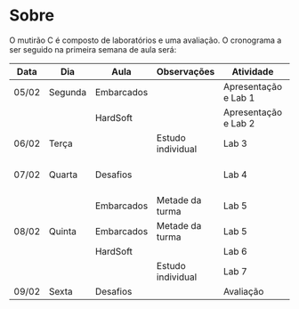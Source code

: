 # Sobre

O mutirão C é composto de laboratórios e uma avaliação. O cronograma a ser seguido na primeira semana de aula será:

| Data  | Dia     | Aula       | Observações       | Atividade            | Conteúdo                   |
|-------|---------|------------|-------------------|----------------------|----------------------------|
| 05/02 | Segunda | Embarcados |                   | Apresentação e Lab 1 | Conceitos básicos          |
|       |         | HardSoft   |                   | Apresentação e Lab 2 | Lógica de programação      |
| 06/02 | Terça   |            | Estudo individual | Lab 3                | Compilação com GCC         |
| 07/02 | Quarta  | Desafios   |                   | Lab 4                | Arrays, strings e matrizes |
|       |         | Embarcados | Metade da turma   | Lab 5                | Ponteiros e structs        |
| 08/02 | Quinta  | Embarcados | Metade da turma   | Lab 5                | Ponteiros e structs        |
|       |         | HardSoft   |                   | Lab 6                | Prática                    |
|       |         |            | Estudo individual | Lab 7                | Escopo de variáveis        |
| 09/02 | Sexta   | Desafios   |                   | Avaliação            | Prova                      |
